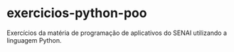 # exercicios-python-poo
Exercícios da matéria de programação de aplicativos do SENAI utilizando a linguagem Python.
